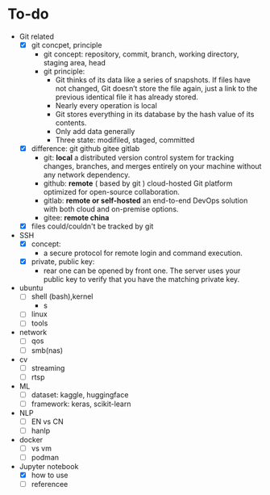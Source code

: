 # To-do 
- Git related
  - [x] git concpet, principle
    - git concept: repository, commit, branch, working directory, staging area, head
    - git principle:  
      - Git thinks of its data like a series of snapshots. If files have not changed, Git doesn’t store the file again, just a link to the previous identical file it has already stored. 
      - Nearly every operation is local
      - Git stores everything in its database by the hash value of its contents.
      - Only add data generally
      - Three state: modifiled, staged, committed
  - [x] difference: git github gitee gitlab
    - git: **local** a distributed version control system for tracking changes, branches, and merges entirely on your machine without any network dependency.
    - github: **remote** ( based by git ) cloud-hosted Git platform optimized for open-source collaboration.
    - gitlab: **remote or self-hosted**  an end-to-end DevOps solution with both cloud and on-premise options.
    - gitee: **remote china** 
  - [x] files could/couldn't be tracked by git 
- SSH
  - [x] concept: 
    - a secure protocol for remote login and command execution.
  - [x] private, public key: 
    - rear one can be opened by front one. The server uses your public key to verify that you have the matching private key.
- ubuntu
  - [ ] shell (bash),kernel
    - s
  - [ ] linux 
  - [ ] tools
- network
  - [ ] qos
  - [ ] smb(nas)
- cv
  - [ ] streaming
  - [ ] rtsp
- ML
  - [ ] dataset: kaggle, huggingface
  - [ ] framework: keras, scikit-learn
- NLP
  - [ ] EN vs CN
  - [ ] hanlp
- docker
  - [ ] vs vm 
  - [ ] podman
- Jupyter notebook
  - [x] how to use
  - [ ] referencee
